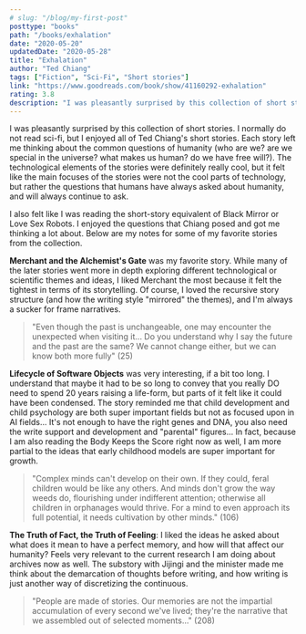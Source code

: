 ```yaml
---
# slug: "/blog/my-first-post"
posttype: "books"
path: "/books/exhalation"
date: "2020-05-20"
updatedDate: "2020-05-28"
title: "Exhalation"
author: "Ted Chiang"
tags: ["Fiction", "Sci-Fi", "Short stories"]
link: "https://www.goodreads.com/book/show/41160292-exhalation"
rating: 3.8
description: "I was pleasantly surprised by this collection of short stories. I normally do not read sci-fi, but I enjoyed all of Ted Chiang's short stories. Each story left me thinking about the common questions of humanity (who are we? are we special in the universe? what makes us human? do we have free will?). The technological elements of the stories were definitely really cool, but it felt like the main focuses of the stories were not the cool parts of technology, but rather the questions that humans have always asked about humanity, and will always continue to ask."
---
```


I was pleasantly surprised by this collection of short stories. I normally do not read sci-fi, but I enjoyed all of Ted Chiang's short stories. Each story left me thinking about the common questions of humanity (who are we? are we special in the universe? what makes us human? do we have free will?). The technological elements of the stories were definitely really cool, but it felt like the main focuses of the stories were not the cool parts of technology, but rather the questions that humans have always asked about humanity, and will always continue to ask. 

I also felt like I was reading the short-story equivalent of Black Mirror or Love Sex Robots. I enjoyed the questions that Chiang posed and got me thinking a lot about. Below are my notes for some of my favorite stories from the collection.

<b>Merchant and the Alchemist's Gate</b> was my favorite story. While many of the later stories went more in depth exploring different technological or scientific themes and ideas, I liked Merchant the most because it felt the tightest in terms of its storytelling. Of course, I loved the recursive story structure (and how the writing style "mirrored" the themes), and I'm always a sucker for frame narratives.

> "Even though the past is unchangeable, one may encounter the unexpected when visiting it... Do you understand why I say the future and the past are the same? We cannot change either, but we can know both more fully" (25)

<b>Lifecycle of Software Objects</b> was very interesting, if a bit too long. I understand that maybe it had to be so long to convey that you really DO need to spend 20 years raising a life-form, but parts of it felt like it could have been condensed. The story reminded me that child development and child psychology are both super important fields but not as focused upon in AI fields... It's not enough to have the right genes and DNA, you also need the write support and development and "parental" figures... In fact, because I am also reading the Body Keeps the Score right now as well, I am more partial to the ideas that early childhood models are super important for growth.

> "Complex minds can't develop on their own. If they could, feral children would be like any others. And minds don't grow the way weeds do, flourishing under indifferent attention; otherwise all children in orphanages would thrive. For a mind to even approach its full potential, it needs cultivation by other minds." (106)

<b>The Truth of Fact, the Truth of Feeling</b>: I liked the ideas he asked about what does it mean to have a perfect memory, and how will that affect our humanity? Feels very relevant to the current research I am doing about archives now as well. The substory with Jijingi and the minister made me think about the demarcation of thoughts before writing, and how writing is just another way of discretizing the continuous.

> "People are made of stories. Our memories are not the impartial accumulation of every second we've lived; they're the narrative that we assembled out of selected moments..." (208)